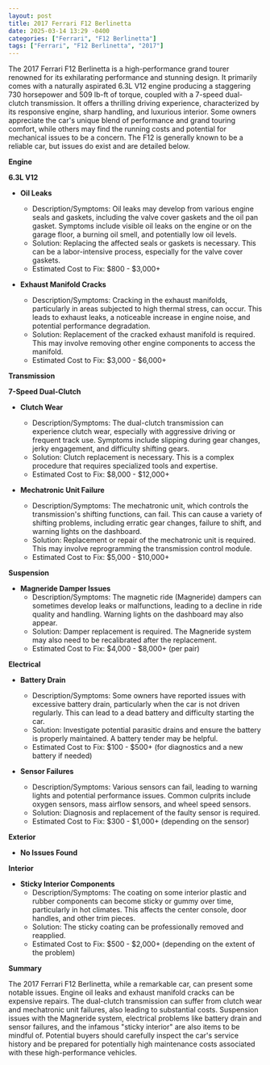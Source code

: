 ```yaml
---
layout: post
title: 2017 Ferrari F12 Berlinetta
date: 2025-03-14 13:29 -0400
categories: ["Ferrari", "F12 Berlinetta"]
tags: ["Ferrari", "F12 Berlinetta", "2017"]
---
```

The 2017 Ferrari F12 Berlinetta is a high-performance grand tourer renowned for its exhilarating performance and stunning design. It primarily comes with a naturally aspirated 6.3L V12 engine producing a staggering 730 horsepower and 509 lb-ft of torque, coupled with a 7-speed dual-clutch transmission. It offers a thrilling driving experience, characterized by its responsive engine, sharp handling, and luxurious interior. Some owners appreciate the car's unique blend of performance and grand touring comfort, while others may find the running costs and potential for mechanical issues to be a concern. The F12 is generally known to be a reliable car, but issues do exist and are detailed below.

**Engine**

**6.3L V12**

*   **Oil Leaks**
    *   Description/Symptoms: Oil leaks may develop from various engine seals and gaskets, including the valve cover gaskets and the oil pan gasket. Symptoms include visible oil leaks on the engine or on the garage floor, a burning oil smell, and potentially low oil levels.
    *   Solution: Replacing the affected seals or gaskets is necessary. This can be a labor-intensive process, especially for the valve cover gaskets.
    *   Estimated Cost to Fix: $800 - $3,000+

*   **Exhaust Manifold Cracks**
    *   Description/Symptoms: Cracking in the exhaust manifolds, particularly in areas subjected to high thermal stress, can occur. This leads to exhaust leaks, a noticeable increase in engine noise, and potential performance degradation.
    *   Solution: Replacement of the cracked exhaust manifold is required. This may involve removing other engine components to access the manifold.
    *   Estimated Cost to Fix: $3,000 - $6,000+

**Transmission**

**7-Speed Dual-Clutch**

*   **Clutch Wear**
    *   Description/Symptoms: The dual-clutch transmission can experience clutch wear, especially with aggressive driving or frequent track use. Symptoms include slipping during gear changes, jerky engagement, and difficulty shifting gears.
    *   Solution: Clutch replacement is necessary. This is a complex procedure that requires specialized tools and expertise.
    *   Estimated Cost to Fix: $8,000 - $12,000+

*   **Mechatronic Unit Failure**
    *   Description/Symptoms: The mechatronic unit, which controls the transmission's shifting functions, can fail. This can cause a variety of shifting problems, including erratic gear changes, failure to shift, and warning lights on the dashboard.
    *   Solution: Replacement or repair of the mechatronic unit is required. This may involve reprogramming the transmission control module.
    *   Estimated Cost to Fix: $5,000 - $10,000+

**Suspension**

*   **Magneride Damper Issues**
    *   Description/Symptoms: The magnetic ride (Magneride) dampers can sometimes develop leaks or malfunctions, leading to a decline in ride quality and handling. Warning lights on the dashboard may also appear.
    *   Solution: Damper replacement is required. The Magneride system may also need to be recalibrated after the replacement.
    *   Estimated Cost to Fix: $4,000 - $8,000+ (per pair)

**Electrical**

*   **Battery Drain**
    *   Description/Symptoms: Some owners have reported issues with excessive battery drain, particularly when the car is not driven regularly. This can lead to a dead battery and difficulty starting the car.
    *   Solution: Investigate potential parasitic drains and ensure the battery is properly maintained. A battery tender may be helpful.
    *   Estimated Cost to Fix: $100 - $500+ (for diagnostics and a new battery if needed)

*   **Sensor Failures**
    *   Description/Symptoms: Various sensors can fail, leading to warning lights and potential performance issues. Common culprits include oxygen sensors, mass airflow sensors, and wheel speed sensors.
    *   Solution: Diagnosis and replacement of the faulty sensor is required.
    *   Estimated Cost to Fix: $300 - $1,000+ (depending on the sensor)

**Exterior**

*   **No Issues Found**

**Interior**

*   **Sticky Interior Components**
    *   Description/Symptoms: The coating on some interior plastic and rubber components can become sticky or gummy over time, particularly in hot climates. This affects the center console, door handles, and other trim pieces.
    *   Solution: The sticky coating can be professionally removed and reapplied.
    *   Estimated Cost to Fix: $500 - $2,000+ (depending on the extent of the problem)

**Summary**

The 2017 Ferrari F12 Berlinetta, while a remarkable car, can present some notable issues. Engine oil leaks and exhaust manifold cracks can be expensive repairs. The dual-clutch transmission can suffer from clutch wear and mechatronic unit failures, also leading to substantial costs. Suspension issues with the Magneride system, electrical problems like battery drain and sensor failures, and the infamous "sticky interior" are also items to be mindful of. Potential buyers should carefully inspect the car's service history and be prepared for potentially high maintenance costs associated with these high-performance vehicles.

